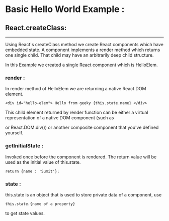 # Basic Hello World Example : 
## React.createClass: 
----
Using React's createClass method we create React components which have embedded state. A component implements a render method which returns one single child. That child may have an arbitrarily deep child structure. 

In this Example we created a single React component which is HelloElem. 
### render : 
In render method of HelloElem we are returning a native React DOM element.
```
<div id="hello-elem"> Hello from geeky {this.state.name} </div>
```
This child element returned by render function can be either a virtual representation of a native DOM component (such as <div /> or React.DOM.div()) or another composite component that you've defined yourself.
### getInitialState : 
Invoked once before the component is rendered. The return value will be used as the initial value of this.state.
```
return {name : 'Sumit'};
```

### state : 
this.state is an object that is used to store private data of a component,
use
```
this.state.{name of a property} 
```
to get state values.
